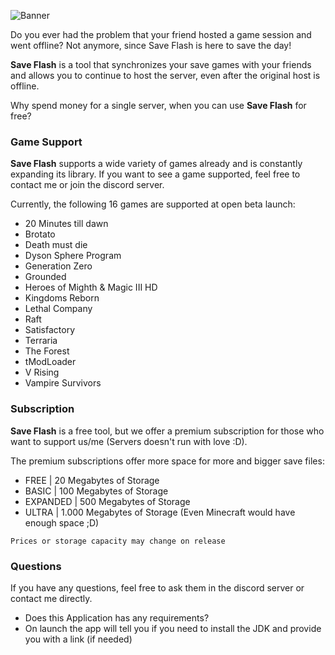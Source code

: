 ![Banner](https://github.com/ShuraBlack/SaveFlash/assets/69372954/5acbb168-a266-4851-bd68-e1b39d0ee7f1)

Do you ever had the problem that your friend hosted a game session and went offline?
Not anymore, since Save Flash is here to save the day!

**Save Flash** is a tool that synchronizes your save games with your friends and allows you
to continue to host the server, even after the original host is offline.

Why spend money for a single server, when you can use **Save Flash** for free?

### Game Support

**Save Flash** supports a wide variety of games already and is constantly expanding its library.
If you want to see a game supported, feel free to contact me or join the discord server.

Currently, the following 16 games are supported at open beta launch:
- 20 Minutes till dawn
- Brotato
- Death must die
- Dyson Sphere Program
- Generation Zero
- Grounded
- Heroes of Mighth & Magic III HD
- Kingdoms Reborn
- Lethal Company
- Raft
- Satisfactory
- Terraria
- The Forest
- tModLoader
- V Rising
- Vampire Survivors

### Subscription

**Save Flash** is a free tool, but we offer a premium subscription for those who want to support us/me (Servers doesn't run with love :D).

The premium subscriptions offer more space for more and bigger save files:
- FREE | 20 Megabytes of Storage
- BASIC | 100 Megabytes of Storage
- EXPANDED | 500 Megabytes of Storage
- ULTRA | 1.000 Megabytes of Storage 
  (Even Minecraft would have enough space ;D)

`Prices or storage capacity may change on release`

### Questions

If you have any questions, feel free to ask them in the discord server or contact me directly.
- Does this Application has any requirements?
 - On launch the app will tell you if you need to install the JDK and provide you with a link (if needed)
